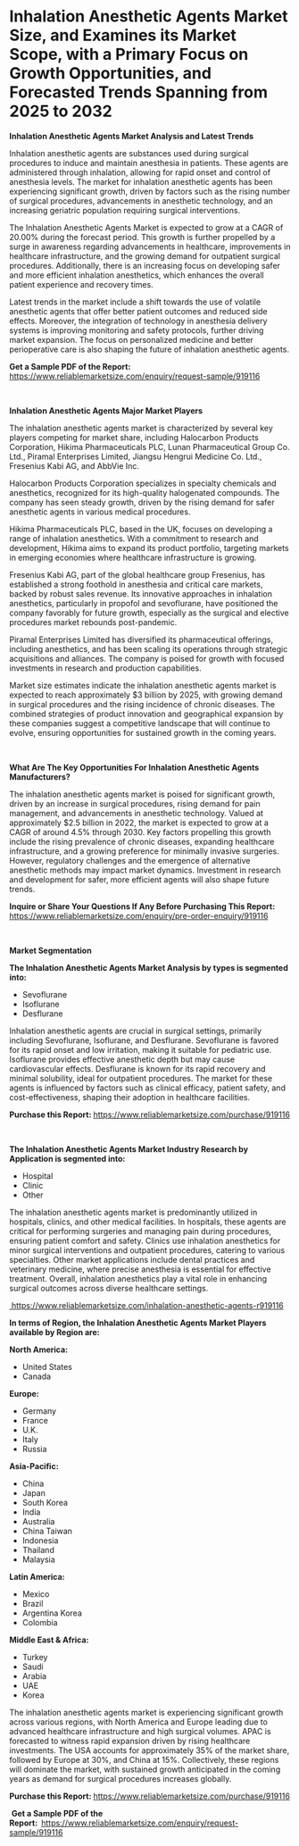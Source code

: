 <p><h1>Inhalation Anesthetic Agents Market Size, and Examines its Market Scope, with a Primary Focus on Growth Opportunities, and Forecasted Trends Spanning from 2025 to 2032</h1></p><p><strong>Inhalation Anesthetic Agents Market Analysis and Latest Trends</strong></p>
<p><p>Inhalation anesthetic agents are substances used during surgical procedures to induce and maintain anesthesia in patients. These agents are administered through inhalation, allowing for rapid onset and control of anesthesia levels. The market for inhalation anesthetic agents has been experiencing significant growth, driven by factors such as the rising number of surgical procedures, advancements in anesthetic technology, and an increasing geriatric population requiring surgical interventions. </p><p>The Inhalation Anesthetic Agents Market is expected to grow at a CAGR of 20.00% during the forecast period. This growth is further propelled by a surge in awareness regarding advancements in healthcare, improvements in healthcare infrastructure, and the growing demand for outpatient surgical procedures. Additionally, there is an increasing focus on developing safer and more efficient inhalation anesthetics, which enhances the overall patient experience and recovery times. </p><p>Latest trends in the market include a shift towards the use of volatile anesthetic agents that offer better patient outcomes and reduced side effects. Moreover, the integration of technology in anesthesia delivery systems is improving monitoring and safety protocols, further driving market expansion. The focus on personalized medicine and better perioperative care is also shaping the future of inhalation anesthetic agents.</p></p>
<p><strong>Get a Sample PDF of the Report:&nbsp;</strong> <a href="https://www.reliablemarketsize.com/enquiry/request-sample/919116?utm_campaign=2113&utm_medium=2&utm_source=Github&utm_content=ia&utm_term=12042025&utm_id=inhalation-anesthetic-agents">https://www.reliablemarketsize.com/enquiry/request-sample/919116</a></p>
<p>&nbsp;</p>
<p><strong>Inhalation Anesthetic Agents Major Market Players</strong></p>
<p><p>The inhalation anesthetic agents market is characterized by several key players competing for market share, including Halocarbon Products Corporation, Hikima Pharmaceuticals PLC, Lunan Pharmaceutical Group Co. Ltd., Piramal Enterprises Limited, Jiangsu Hengrui Medicine Co. Ltd., Fresenius Kabi AG, and AbbVie Inc. </p><p>Halocarbon Products Corporation specializes in specialty chemicals and anesthetics, recognized for its high-quality halogenated compounds. The company has seen steady growth, driven by the rising demand for safer anesthetic agents in various medical procedures.</p><p>Hikima Pharmaceuticals PLC, based in the UK, focuses on developing a range of inhalation anesthetics. With a commitment to research and development, Hikima aims to expand its product portfolio, targeting markets in emerging economies where healthcare infrastructure is growing.</p><p>Fresenius Kabi AG, part of the global healthcare group Fresenius, has established a strong foothold in anesthesia and critical care markets, backed by robust sales revenue. Its innovative approaches in inhalation anesthetics, particularly in propofol and sevoflurane, have positioned the company favorably for future growth, especially as the surgical and elective procedures market rebounds post-pandemic.</p><p>Piramal Enterprises Limited has diversified its pharmaceutical offerings, including anesthetics, and has been scaling its operations through strategic acquisitions and alliances. The company is poised for growth with focused investments in research and production capabilities.</p><p>Market size estimates indicate the inhalation anesthetic agents market is expected to reach approximately $3 billion by 2025, with growing demand in surgical procedures and the rising incidence of chronic diseases. The combined strategies of product innovation and geographical expansion by these companies suggest a competitive landscape that will continue to evolve, ensuring opportunities for sustained growth in the coming years.</p></p>
<p>&nbsp;</p>
<p><strong>What Are The Key Opportunities For Inhalation Anesthetic Agents Manufacturers?</strong></p>
<p><p>The inhalation anesthetic agents market is poised for significant growth, driven by an increase in surgical procedures, rising demand for pain management, and advancements in anesthetic technology. Valued at approximately $2.5 billion in 2022, the market is expected to grow at a CAGR of around 4.5% through 2030. Key factors propelling this growth include the rising prevalence of chronic diseases, expanding healthcare infrastructure, and a growing preference for minimally invasive surgeries. However, regulatory challenges and the emergence of alternative anesthetic methods may impact market dynamics. Investment in research and development for safer, more efficient agents will also shape future trends.</p></p>
<p><strong>Inquire or Share Your Questions If Any Before Purchasing This Report:</strong> <a href="https://www.reliablemarketsize.com/enquiry/pre-order-enquiry/919116?utm_campaign=2113&utm_medium=2&utm_source=Github&utm_content=ia&utm_term=12042025&utm_id=inhalation-anesthetic-agents">https://www.reliablemarketsize.com/enquiry/pre-order-enquiry/919116</a></p>
<p>&nbsp;</p>
<p><strong>Market Segmentation</strong></p>
<p><strong>The Inhalation Anesthetic Agents Market Analysis by types is segmented into:</strong></p>
<p><ul><li>Sevoflurane</li><li>Isoflurane</li><li>Desflurane</li></ul></p>
<p><p>Inhalation anesthetic agents are crucial in surgical settings, primarily including Sevoflurane, Isoflurane, and Desflurane. Sevoflurane is favored for its rapid onset and low irritation, making it suitable for pediatric use. Isoflurane provides effective anesthetic depth but may cause cardiovascular effects. Desflurane is known for its rapid recovery and minimal solubility, ideal for outpatient procedures. The market for these agents is influenced by factors such as clinical efficacy, patient safety, and cost-effectiveness, shaping their adoption in healthcare facilities.</p></p>
<p><strong>Purchase this Report:&nbsp;</strong><a href="https://www.reliablemarketsize.com/purchase/919116?utm_campaign=2113&utm_medium=2&utm_source=Github&utm_content=ia&utm_term=12042025&utm_id=inhalation-anesthetic-agents">https://www.reliablemarketsize.com/purchase/919116</a></p>
<p>&nbsp;</p>
<p><strong>The Inhalation Anesthetic Agents Market Industry Research by Application is segmented into:</strong></p>
<p><ul><li>Hospital</li><li>Clinic</li><li>Other</li></ul></p>
<p><p>The inhalation anesthetic agents market is predominantly utilized in hospitals, clinics, and other medical facilities. In hospitals, these agents are critical for performing surgeries and managing pain during procedures, ensuring patient comfort and safety. Clinics use inhalation anesthetics for minor surgical interventions and outpatient procedures, catering to various specialties. Other market applications include dental practices and veterinary medicine, where precise anesthesia is essential for effective treatment. Overall, inhalation anesthetics play a vital role in enhancing surgical outcomes across diverse healthcare settings.</p></p>
<p><a href="https://www.reliablemarketsize.com/inhalation-anesthetic-agents-r919116?utm_campaign=2113&utm_medium=2&utm_source=Github&utm_content=ia&utm_term=12042025&utm_id=inhalation-anesthetic-agents">&nbsp;https://www.reliablemarketsize.com/inhalation-anesthetic-agents-r919116</a></p>
<p><strong>In terms of Region, the Inhalation Anesthetic Agents Market Players available by Region are:</strong></p>
<p>
    <p> <strong> North America: </strong>
        <ul>
            <li>United States</li>
            <li>Canada</li>
        </ul>
        </p> 
    <p> <strong> Europe: </strong>
        <ul>
            <li>Germany</li>
            <li>France</li>
            <li>U.K.</li>
            <li>Italy</li>
            <li>Russia</li>
        </ul>
        </p> 
    <p> <strong> Asia-Pacific: </strong>
        <ul>
            <li>China</li>
            <li>Japan</li>
            <li>South Korea</li>
            <li>India</li>
            <li>Australia</li>
            <li>China Taiwan</li>
            <li>Indonesia</li>
            <li>Thailand</li>
            <li>Malaysia</li>
        </ul>
        </p> 
    <p> <strong> Latin America: </strong>
        <ul>
            <li>Mexico</li>
            <li>Brazil</li>
            <li>Argentina Korea</li>
            <li>Colombia</li>
        </ul>
        </p> 
    <p> <strong> Middle East & Africa: </strong>
        <ul>
            <li>Turkey</li>
            <li>Saudi</li>
            <li>Arabia</li>
            <li>UAE</li>
            <li>Korea</li>
        </ul>
    </p>
    </p>
<p><p>The inhalation anesthetic agents market is experiencing significant growth across various regions, with North America and Europe leading due to advanced healthcare infrastructure and high surgical volumes. APAC is forecasted to witness rapid expansion driven by rising healthcare investments. The USA accounts for approximately 35% of the market share, followed by Europe at 30%, and China at 15%. Collectively, these regions will dominate the market, with sustained growth anticipated in the coming years as demand for surgical procedures increases globally.</p></p>
<p><strong>Purchase this Report: </strong><a href="https://www.reliablemarketsize.com/purchase/919116?utm_campaign=2113&utm_medium=2&utm_source=Github&utm_content=ia&utm_term=12042025&utm_id=inhalation-anesthetic-agents">https://www.reliablemarketsize.com/purchase/919116</a></p>
<p>&nbsp;<strong>Get a Sample PDF of the Report:&nbsp;&nbsp;</strong><a href="https://www.reliablemarketsize.com/enquiry/request-sample/919116?utm_campaign=2113&utm_medium=2&utm_source=Github&utm_content=ia&utm_term=12042025&utm_id=inhalation-anesthetic-agents">https://www.reliablemarketsize.com/enquiry/request-sample/919116</a></p>
<p><strong></strong></p>
<p><p></p><p></p><p></p></p>